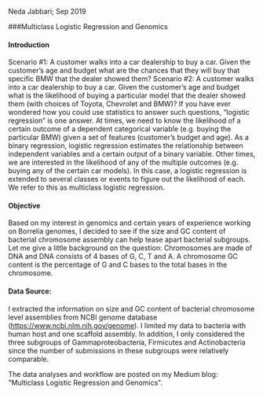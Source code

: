 

Neda Jabbari;
Sep 2019



###Multiclass Logistic Regression and Genomics

#### Introduction

Scenario #1: A customer walks into a car dealership to buy a car. Given the customer’s age and budget what are the chances that they will buy that specific BMW that the dealer showed them?
Scenario #2: A customer walks into a car dealership to buy a car. Given the customer’s age and budget what is the likelihood of buying a particular model that the dealer showed them (with choices of Toyota, Chevrolet and BMW)?
If you have ever wondered how you could use statistics to answer such questions, “logistic regression” is one answer. At times, we need to know the likelihood of a certain outcome of a dependent categorical variable (e.g. buying the particular BMW) given a set of features (customer’s budget and age). As a binary regression, logistic regression estimates the relationship between independent variables and a certain output of a binary variable. Other times, we are interested in the likelihood of any of the multiple outcomes (e.g. buying any of the certain car models). In this case, a logistic regression is extended to several classes or events to figure out the likelihood of each. We refer to this as multiclass logistic regression.


#### Objective 

Based on my interest in genomics and certain years of experience working on Borrelia genomes, I decided to see if the size and GC content of bacterial chromosome assembly can help tease apart bacterial subgroups. Let me give a little background on the question: Chromosomes are made of DNA and DNA consists of 4 bases of G, C, T and A. A chromosome GC content is the percentage of G and C bases to the total bases in the chromosome.


#### Data Source:

I extracted the information on size and GC content of bacterial chromosome level assemblies from NCBI genome database (https://www.ncbi.nlm.nih.gov/genome). I limited my data to bacteria with human host and one scaffold assembly. In addition, I only considered the three subgroups of Gammaproteobacteria, Firmicutes and Actinobacteria since the number of submissions in these subgroups were relatively comparable. 


The data analyses and workflow are posted on my Medium blog: "Multiclass Logistic Regression and Genomics".
